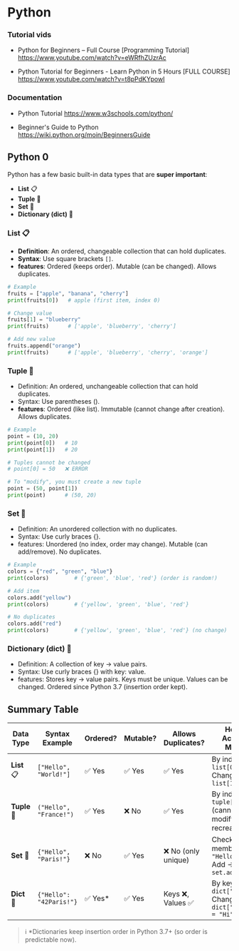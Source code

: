 # Python 

### Tutorial vids
- Python for Beginners – Full Course [Programming Tutorial]
https://www.youtube.com/watch?v=eWRfhZUzrAc

- Python Tutorial for Beginners - Learn Python in 5 Hours [FULL COURSE]
https://www.youtube.com/watch?v=t8pPdKYpowI

### Documentation
- Python Tutorial
https://www.w3schools.com/python/

- Beginner's Guide to Python
https://wiki.python.org/moin/BeginnersGuide



## Python 0

Python has a few basic built-in data types that are **super important**:
- **List** 📋  
- **Tuple** 🎁  
- **Set** 🔀  
- **Dictionary (dict)** 📖  

### List 📋
- **Definition**: An ordered, changeable collection that can hold duplicates.
- **Syntax**: Use square brackets `[]`.
- **features**:
Ordered (keeps order).
Mutable (can be changed).
Allows duplicates.
```python
# Example
fruits = ["apple", "banana", "cherry"]
print(fruits[0])   # apple (first item, index 0)

# Change value
fruits[1] = "blueberry"
print(fruits)      # ['apple', 'blueberry', 'cherry']

# Add new value
fruits.append("orange")
print(fruits)      # ['apple', 'blueberry', 'cherry', 'orange']
```

### Tuple 🎁
- Definition: An ordered, unchangeable collection that can hold duplicates.
- Syntax: Use parentheses ().
- **features**:
Ordered (like list).
Immutable (cannot change after creation).
Allows duplicates.
```python
# Example
point = (10, 20)
print(point[0])   # 10
print(point[1])   # 20

# Tuples cannot be changed
# point[0] = 50   ❌ ERROR

# To "modify", you must create a new tuple
point = (50, point[1])
print(point)      # (50, 20)

```

### Set 🔀
- Definition: An unordered collection with no duplicates.
- Syntax: Use curly braces {}.
- features:
Unordered (no index, order may change).
Mutable (can add/remove).
No duplicates.

```python
# Example
colors = {"red", "green", "blue"}
print(colors)        # {'green', 'blue', 'red'} (order is random!)

# Add item
colors.add("yellow")
print(colors)        # {'yellow', 'green', 'blue', 'red'}

# No duplicates
colors.add("red")
print(colors)        # {'yellow', 'green', 'blue', 'red'} (no change)

```

### Dictionary (dict) 📖
- Definition: A collection of key → value pairs.
- Syntax: Use curly braces {} with key: value.
- features: 
Stores key → value pairs.
Keys must be unique.
Values can be changed.
Ordered since Python 3.7 (insertion order kept).


## Summary Table

| Data Type    | Syntax Example          | Ordered? | Mutable? | Allows Duplicates? | How to Access / Modify                                          |
| ------------ | ----------------------- | -------- | -------- | ------------------ | --------------------------------------------------------------- |
| **List** 📋  | `["Hello", "World!"]`   | ✅ Yes    | ✅ Yes    | ✅ Yes              | By index → `list[0]` <br> Change → `list[1] = "Hi"`             |
| **Tuple** 🎁 | `("Hello", "France!")`  | ✅ Yes    | ❌ No     | ✅ Yes              | By index → `tuple[0]` <br> (cannot modify, must recreate)       |
| **Set** 🔀   | `{"Hello", "Paris!"}`   | ❌ No     | ✅ Yes    | ❌ No (only unique) | Check membership → `"Hello" in set` <br> Add → `set.add("new")` |
| **Dict** 📖  | `{"Hello": "42Paris!"}` | ✅ Yes*   | ✅ Yes    | Keys ❌, Values ✅   | By key → `dict["Hello"]` <br> Change → `dict["Hello"] = "Hi"`   |



> ℹ️ *Dictionaries keep insertion order in Python 3.7+ (so order is predictable now).

